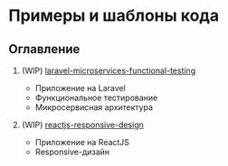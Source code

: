 # Примеры и шаблоны кода

## Оглавление

1. (WIP) [laravel-microservices-functional-testing](./laravel-microservices-functional-testing)
   - Приложение на Laravel
   - Функциональное тестирование
   - Микросервисная архитектура

2. (WIP) [reactjs-responsive-design](./reactjs-responsive-design)
   - Приложение на ReactJS
   - Responsive-дизайн
